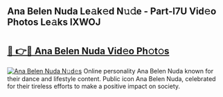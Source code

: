 ## Ana Belen Nuda Le𝚊k𝚎d N𝚞𝚍e - Part-l7U Vid𝚎o Photos Le𝚊ks lXWOJ

# <h2><a href="http://fbfhq4s.evod.top/?m=Ana+Belen+Nuda">🔗 👉🔴 Ana Belen Nuda Vid𝚎o Ph𝚘t𝚘s</a></h2>

[![Ana Belen Nuda N𝚞d𝚎s](https://i.imgur.com/8V9OHl7.gif)](http://fbfhq4s.evod.top/?m=Ana+Belen+Nuda)
Online personality Ana Belen Nuda known for their dance and lifestyle content. Public icon Ana Belen Nuda, celebrated for their tireless efforts to make a positive impact on society. 
